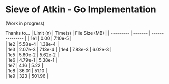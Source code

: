 # Sieve of Atkin - Go Implementation
(Work in progress)

Thanks to...
| Limit (n) | Time(s) |  File Size (MB) |
| --------- | ------- | --------------- |
| 1e1       | 0.00    | 7.10e-5         |  
| 1e2       | 5.58e-4 | 1.38e-4         |  
| 1e3       | 2.07e-3 | 7.13e-4         |
| 1e4       | 7.83e-3 | 6.02e-3         |  
| 1e5       | 5.60e-2 | 5.62e-2         |  
| 1e6       | 4.79e-1 | 5.38e-1         |  
| 1e7       | 4.16    | 5.22            |  
| 1e8       | 36.01   | 51.10           |  
| 1e9       | 323     | 501.96          |
